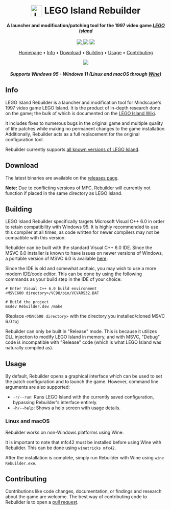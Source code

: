 
<h1 align="center">
  <br>
  <img src="./res/mama.ico" alt="LEGO Island Rebuilder" width="35" align="top">
  <b>LEGO Island Rebuilder</b>
  <br>
</h1>

<h4 align="center">A launcher and modification/patching tool for the 1997 video game <a href="https://en.wikipedia.org/wiki/Lego_Island" target="_blank"><i>LEGO Island</i></a></h4>

<p align="center">
  <a href="https://patreon.com/mattkc">
    <img src="https://img.shields.io/badge/patreon-donate-yellow.svg">
  </a>
    <img src="https://img.shields.io/github/stars/itsmattkc/legoislandrebuilder.svg">
  </a>
    <img src="https://img.shields.io/github/workflow/status/itsmattkc/legoislandrebuilder/CI">
</p>

<p align="center">
  <a href="https://www.legoisland.org/">Homepage</a> •
  <a href="#info">Info</a> •
  <a href="#download">Download</a> •
  <a href="#building">Building</a> •
  <a href="#usage">Usage</a> •
  <a href="#contributing">Contributing</a>
</p>

<p align="center">
  <img src='./pkg/fade.gif'>
</p>

<h4 align="center"><i>Supports Windows 95 - Windows 11 (Linux and macOS through <a href="https://www.winehq.org/" target="_blank">Wine</a>)</i></h4>

## Info

LEGO Island Rebuilder is a launcher and modification tool for Mindscape's 1997 video game LEGO Island. It is the product of in-depth research done on the game; the bulk of which is documented on the [LEGO Island Wiki](https://www.legoisland.org/).

It includes fixes to numerous bugs in the original game and multiple quality of life patches while making no permanent changes to the game installation. Additionally, Rebuilder acts as a full replacement for the original configuration tool. 

Rebuilder currently supports [all known versions of LEGO Island](https://www.legoisland.org/wiki/index.php/LEGO_Island_Versions).

## Download

The latest binaries are available on the [releases page](https://github.com/itsmattkc/LEGOIslandRebuilder/releases/tag/continuous).

**Note:** Due to conflicting versions of MFC, Rebuilder will currently not function if placed in the same directory as LEGO Island.

## Building

LEGO Island Rebuilder specifically targets Microsoft Visual C++ 6.0 in order to retain compatibility with Windows 95. It is highly recommended to use this compiler at all times, as code written for newer compilers may not be compatible with this version.

Rebuilder can be built with the standard Visual C++ 6.0 IDE. Since the MSVC 6.0 installer is known to have issues on newer versions of Windows, a portable version of MSVC 6.0 is available [here](https://github.com/itsmattkc/MSVC600).

Since the IDE is old and somewhat archaic, you may wish to use a more modern IDE/code editor. This can be done by using the following commands as your build step in the IDE of your choice:

```
# Enter Visual C++ 6.0 build environment
<MSVC600 directory>/VC98/bin/VCVARS32.BAT

# Build the project
msdev Rebuilder.dsw /make
```

(Replace `<MSVC600 directory>` with the directory you installed/cloned MSVC 6.0 to)

Rebuilder can only be built in "Release" mode. This is because it utilizes DLL injection to modify LEGO Island in memory, and with MSVC, "Debug" code is incompatible with "Release" code (which is what LEGO Island was naturally compiled as).

## Usage

By default, Rebuilder opens a graphical interface which can be used to set the patch configuration and to launch the game. However, command line arguments are also supported:

* `-r/--run`: Runs LEGO Island with the currently saved configuration, bypassing Rebuilder's interface entirely. 
* `-h/--help`: Shows a help screen with usage details.

### Linux and macOS

Rebuilder works on non-Windows platforms using Wine.

It is important to note that mfc42 must be installed before using Wine with Rebuilder. This can be done using `winetricks mfc42`.

After the installation is complete, simply run Rebuilder with Wine using `wine Rebuilder.exe`.

## Contributing

Contributions like code changes, documentation, or findings and research about the game are welcome. The best way of contributing code to Rebuilder is to open a [pull request](https://github.com/itsmattkc/LEGOIslandRebuilder/pulls).
